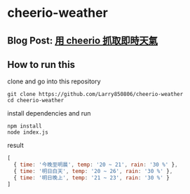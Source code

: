 # cheerio-weather

## Blog Post: [用 cheerio 抓取即時天氣](https://medium.com/larry-blog/node-js-%E7%94%A8-cheerio-%E6%8A%93%E5%8F%96%E5%8D%B3%E6%99%82%E5%A4%A9%E6%B0%A3-70d30a900615)

## How to run this

clone and go into this repository

```
git clone https://github.com/Larry850806/cheerio-weather
cd cheerio-weather
```

install dependencies and run

```
npm install
node index.js
```

result

```js
[ 
  { time: '今晚至明晨', temp: '20 ~ 21', rain: '30 %' },
  { time: '明日白天', temp: '20 ~ 26', rain: '30 %' },
  { time: '明日晚上', temp: '21 ~ 23', rain: '30 %' }
]
```
